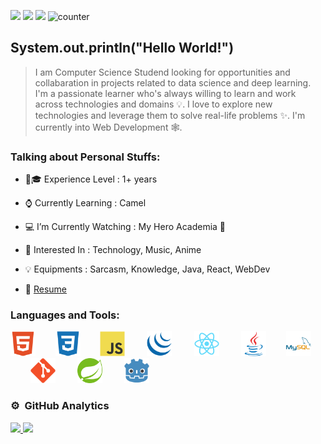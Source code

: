 [<img src="https://img.shields.io/badge/linkedin-%230077B5.svg?&style=for-the-badge&logo=linkedin&logoColor=white" />](https://www.linkedin.com/in/giovanbattistamazza/) 
[<img src = "https://img.shields.io/badge/instagram-%23E4405F.svg?&style=for-the-badge&logo=instagram&logoColor=white">](https://www.instagram.com/giovanni_.mazza/) 
[<img src = "https://img.shields.io/badge/telegram-%233498DB.svg?&style=for-the-badge&logo=telegram&logoColor=white">](https://t.me/nogiiiiiii) 
![counter](https://komarev.com/ghpvc/?username=giovannimazza&style=flat-square)

## System.out.println("Hello World!") 

>I am Computer Science Studend looking for opportunities and collabaration in projects related to data science and deep learning. I'm a passionate learner who's always willing to learn and work across technologies and domains 💡. I love to explore new technologies and leverage them to solve real-life problems ✨. I'm currently into Web Development 🕸️.

### Talking about Personal Stuffs:

- 👨🎓 Experience Level : 1+ years

-  :watch: Currently Learning : Camel

- 💻 I’m Currently Watching : My Hero Academia 🚀

- 🧩 Interested In : Technology, Music, Anime

- 💡 Equipments : Sarcasm, Knowledge, Java, React, WebDev

- 📝 [Resume](https://drive.google.com/file/d/1-fbZbUjYcwA1Ho6CH1d408ECBsTfOINx/view?usp=sharing)

### Languages and Tools:

<img src="https://raw.githubusercontent.com/devicons/devicon/master/icons/html5/html5-plain.svg" width="40px">&nbsp;&nbsp;&nbsp;&nbsp;&nbsp;&nbsp;&nbsp;&nbsp;<img src="https://raw.githubusercontent.com/devicons/devicon/master/icons/css3/css3-plain.svg" width="40px">&nbsp;&nbsp;&nbsp;&nbsp;&nbsp;&nbsp;&nbsp;&nbsp;<img src="https://raw.githubusercontent.com/devicons/devicon/master/icons/javascript/javascript-original.svg" width="40px">&nbsp;&nbsp;&nbsp;&nbsp;&nbsp;&nbsp;&nbsp;&nbsp;
<img src="https://github.com/devicons/devicon/blob/master/icons/jquery/jquery-original.svg" width="40px">&nbsp;&nbsp;&nbsp;&nbsp;&nbsp;&nbsp;&nbsp;&nbsp;
<img src="https://github.com/devicons/devicon/blob/master/icons/react/react-original.svg" width="40px">&nbsp;&nbsp;&nbsp;&nbsp;&nbsp;&nbsp;&nbsp;&nbsp;
<img src="https://github.com/devicons/devicon/blob/master/icons/java/java-original.svg" width="40px">&nbsp;&nbsp;&nbsp;&nbsp;&nbsp;&nbsp;&nbsp;&nbsp;<img src="https://github.com/devicons/devicon/blob/master/icons/mysql/mysql-original-wordmark.svg" width="40px">&nbsp;&nbsp;&nbsp;&nbsp;&nbsp;&nbsp;&nbsp;&nbsp;<img src="https://raw.githubusercontent.com/devicons/devicon/master/icons/git/git-original.svg" width="40px">&nbsp;&nbsp;&nbsp;&nbsp;&nbsp;&nbsp;&nbsp;&nbsp;&nbsp;<img src="https://github.com/devicons/devicon/blob/master/icons/spring/spring-original.svg" width="40px">&nbsp;&nbsp;&nbsp;&nbsp;&nbsp;&nbsp;&nbsp;&nbsp;&nbsp;<img src="https://github.com/devicons/devicon/blob/master/icons/godot/godot-original.svg" width="40px">&nbsp;&nbsp;&nbsp;&nbsp;&nbsp;&nbsp;&nbsp;&nbsp;


### ⚙️ &nbsp;GitHub Analytics

<p>
<a href="https://github.com/giovannimazza">
  <img height="180em" src="https://github-readme-stats-eight-theta.vercel.app/api?username=giovannimazza&show_icons=true&theme=vue-dark&include_all_commits=true&count_private=true" />
  <img height="180em" src="https://github-readme-stats-eight-theta.vercel.app/api/top-langs/?username=giovannimazza&layout=compact&exclude_lang=java+r&theme=vue-dark" />
</a>
</p>

